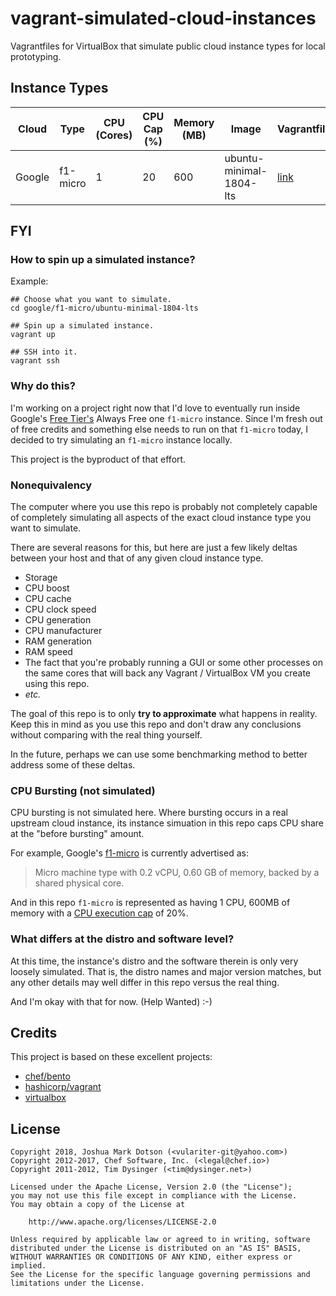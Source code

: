 # vagrant-simulated-cloud-instances

Vagrantfiles for VirtualBox that simulate public cloud instance types for local
prototyping.

## Instance Types

| Cloud | Type | CPU (Cores) | CPU Cap (%) | Memory (MB) | Image | Vagrantfile |
| ----- | ---- | ----------- | ----------- | ----------- | ----- | ----------- |
| Google | f1-micro | 1 | 20 | 600 | ubuntu-minimal-1804-lts | [link](google/f1-micro/ubuntu-minimal-1804-lts/Vagrantfile) |

## FYI

### How to spin up a simulated instance?

Example:
```
## Choose what you want to simulate.
cd google/f1-micro/ubuntu-minimal-1804-lts

## Spin up a simulated instance.
vagrant up

## SSH into it.
vagrant ssh
```

### Why do this?

I'm working on a project right now that I'd love to eventually run inside
Google's [Free Tier's][google-free-tier] Always Free one `f1-micro` instance.
Since I'm fresh out of free credits and something else needs to run on that
`f1-micro` today, I decided to try simulating an `f1-micro` instance locally.

This project is the byproduct of that effort.

### Nonequivalency

The computer where you use this repo is probably not completely capable of 
completely simulating all aspects of the exact cloud instance type you want
to simulate.

There are several reasons for this, but here are just a few likely deltas
between your host and that of any given cloud instance type.

- Storage
- CPU boost
- CPU cache
- CPU clock speed
- CPU generation
- CPU manufacturer
- RAM generation
- RAM speed
- The fact that you're probably running a GUI or some other processes on the
  same cores that will back any Vagrant / VirtualBox VM you create using this
  repo.
- *etc.*

The goal of this repo is to only **try to approximate** what happens in reality.
Keep this in mind as you use this repo and don't draw any conclusions without
comparing with the real thing yourself.

In the future, perhaps we can use some benchmarking method to better address
some of these deltas.

### CPU Bursting (not simulated)

CPU bursting is not simulated here. Where bursting occurs in a real upstream
cloud instance, its instance simuation in this repo caps CPU share at the
"before bursting" amount.

For example, Google's [f1-micro][google-shared-machine-types] is currently
advertised as:

> Micro machine type with 0.2 vCPU, 0.60 GB of memory, backed by a shared
> physical core.

And in this repo `f1-micro` is represented as having 1 CPU, 600MB of memory
with a [CPU execution cap][cpu-execution-cap] of 20%.

### What differs at the distro and software level?

At this time, the instance's distro and the software therein is only very
loosely simulated. That is, the distro names and major version matches,
but any other details may well differ in this repo versus the real thing.

And I'm okay with that for now. (Help Wanted) :-)

## Credits

This project is based on these excellent projects:

- [chef/bento][chef/bento]
- [hashicorp/vagrant][hashicorp/vagrant]
- [virtualbox][virtualbox]

## License

```
Copyright 2018, Joshua Mark Dotson (<vulariter-git@yahoo.com>)
Copyright 2012-2017, Chef Software, Inc. (<legal@chef.io>)
Copyright 2011-2012, Tim Dysinger (<tim@dysinger.net>)

Licensed under the Apache License, Version 2.0 (the "License");
you may not use this file except in compliance with the License.
You may obtain a copy of the License at

    http://www.apache.org/licenses/LICENSE-2.0

Unless required by applicable law or agreed to in writing, software
distributed under the License is distributed on an "AS IS" BASIS,
WITHOUT WARRANTIES OR CONDITIONS OF ANY KIND, either express or implied.
See the License for the specific language governing permissions and
limitations under the License.
```

<!--- Hidden Reference Links -->

[chef/bento]: https://github.com/chef/bento
[hashicorp/vagrant]: https://github.com/hashicorp/vagrant
[cpu-execution-cap]: https://github.com/hashicorp/vagrant/issues/625
[google-free-tier]: https://cloud.google.com/free/docs/gcp-free-tier#always-free-usage-limits
[google-shared-machine-types]: https://cloud.google.com/compute/docs/machine-types#sharedcore
[virtualbox]: https://www.virtualbox.org/
